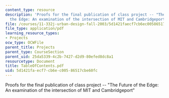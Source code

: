 ```yaml
---
content_type: resource
description: 'Proofs for the final publication of class project -- "The Future of
  the Edge: An examination of the intersection of MIT and Cambridgeport"'
file: /courses/11-332j-urban-design-fall-2003/5d1421faecf7cb6ec00586517cbe60fc_TableOfContents.pdf
file_type: application/pdf
learning_resource_types:
- Projects
ocw_type: OCWFile
parent_title: Projects
parent_type: CourseSection
parent_uid: 25da5339-4c2b-7427-d2d9-80efed8dc8a1
resourcetype: Document
title: TableOfContents.pdf
uid: 5d1421fa-ecf7-cb6e-c005-86517cbe60fc
---
```

Proofs for the final publication of class project -- "The Future of the Edge: An examination of the intersection of MIT and Cambridgeport"
